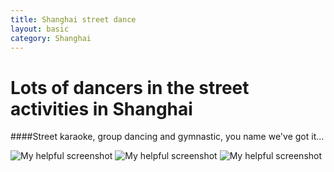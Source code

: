 ```yaml
---
title: Shanghai street dance
layout: basic
category: Shanghai
---
```



Lots of dancers in the street activities in Shanghai
====================================================

####Street karaoke, group dancing and gymnastic, you name we've got it...


![My helpful screenshot](http://res.cloudinary.com/djfwqxjdx/image/upload/v1412514554/dance1_rjuvyc.jpg)
![My helpful screenshot](http://res.cloudinary.com/djfwqxjdx/image/upload/v1412514668/dance2_ya1rh5.jpg)
![My helpful screenshot](http://res.cloudinary.com/djfwqxjdx/image/upload/v1412514908/dance3_hmtipi.jpg)